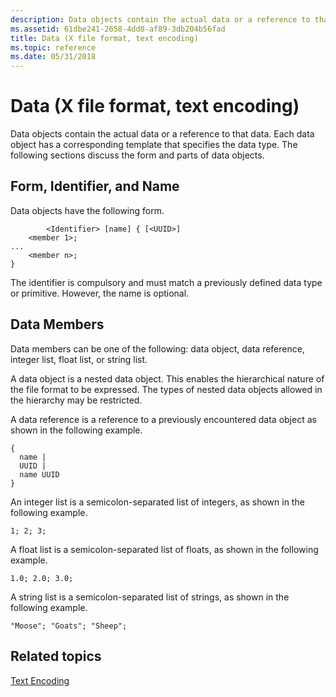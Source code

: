 ```yaml
---
description: Data objects contain the actual data or a reference to that data. Each data object has a corresponding template that specifies the data type. The following sections discuss the form and parts of data objects.
ms.assetid: 61dbe241-2658-4dd0-af89-3db204b56fad
title: Data (X file format, text encoding)
ms.topic: reference
ms.date: 05/31/2018
---
```


# Data (X file format, text encoding)

Data objects contain the actual data or a reference to that data. Each data object has a corresponding template that specifies the data type. The following sections discuss the form and parts of data objects.

## Form, Identifier, and Name

Data objects have the following form.


```
        <Identifier> [name] { [<UUID>]
    <member 1>;
...
    <member n>;
}
```



The identifier is compulsory and must match a previously defined data type or primitive. However, the name is optional.

## Data Members

Data members can be one of the following: data object, data reference, integer list, float list, or string list.

A data object is a nested data object. This enables the hierarchical nature of the file format to be expressed. The types of nested data objects allowed in the hierarchy may be restricted.

A data reference is a reference to a previously encountered data object as shown in the following example.


```
{
  name |
  UUID |
  name UUID
}
```



An integer list is a semicolon-separated list of integers, as shown in the following example.


```
1; 2; 3;
```



A float list is a semicolon-separated list of floats, as shown in the following example.


```
1.0; 2.0; 3.0;
```



A string list is a semicolon-separated list of strings, as shown in the following example.


```
"Moose"; "Goats"; "Sheep";
```



## Related topics

<dl> <dt>

[Text Encoding](text-encoding.md)
</dt> </dl>

 

 



